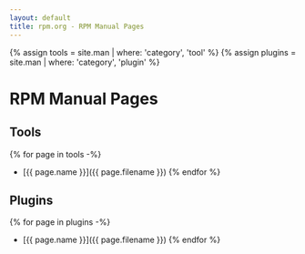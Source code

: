 ```yaml
---
layout: default
title: rpm.org - RPM Manual Pages
---
```


{% assign tools = site.man      | where: 'category', 'tool' %}
{% assign plugins = site.man    | where: 'category', 'plugin' %}

# RPM Manual Pages

## Tools

{% for page in tools -%}
- [{{ page.name }}]({{ page.filename }})
{% endfor %}

## Plugins

{% for page in plugins -%}
- [{{ page.name }}]({{ page.filename }})
{% endfor %}
